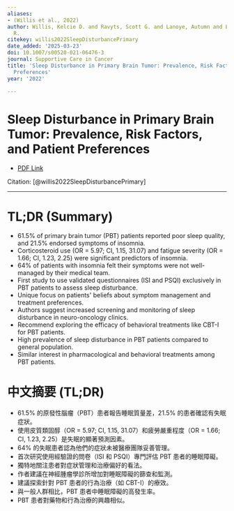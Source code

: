 ```yaml
---
aliases:
- (Willis et al., 2022)
author: Willis, Kelcie D. and Ravyts, Scott G. and Lanoye, Autumn and Loughan, Ashlee
  R.
citekey: willis2022SleepDisturbancePrimary
date_added: '2025-03-23'
doi: 10.1007/s00520-021-06476-3
journal: Supportive Care in Cancer
title: 'Sleep Disturbance in Primary Brain Tumor: Prevalence, Risk Factors, and Patient
  Preferences'
year: '2022'

---
```

# Sleep Disturbance in Primary Brain Tumor: Prevalence, Risk Factors, and Patient Preferences
- [PDF Link](zotero://open-pdf/library/items/BJJBFSP3)

Citation: [@willis2022SleepDisturbancePrimary]

***
# TL;DR (Summary)
- 61.5% of primary brain tumor (PBT) patients reported poor sleep quality, and 21.5% endorsed symptoms of insomnia.
- Corticosteroid use (OR = 5.97; CI, 1.15, 31.07) and fatigue severity (OR = 1.66; CI, 1.23, 2.25) were significant predictors of insomnia.
- 64% of patients with insomnia felt their symptoms were not well-managed by their medical team.
- First study to use validated questionnaires (ISI and PSQI) exclusively in PBT patients to assess sleep disturbance.
- Unique focus on patients' beliefs about symptom management and treatment preferences.
- Authors suggest increased screening and monitoring of sleep disturbance in neuro-oncology clinics.
- Recommend exploring the efficacy of behavioral treatments like CBT-I for PBT patients.
- High prevalence of sleep disturbance in PBT patients compared to general population.
- Similar interest in pharmacological and behavioral treatments among PBT patients.

# 中文摘要 (TL;DR)
- 61.5% 的原發性腦瘤（PBT）患者報告睡眠質量差，21.5% 的患者確認有失眠症狀。
- 使用皮質類固醇（OR = 5.97; CI, 1.15, 31.07）和疲勞嚴重程度（OR = 1.66; CI, 1.23, 2.25）是失眠的顯著預測因素。
- 64% 的失眠患者認為他們的症狀未被醫療團隊妥善管理。
- 首次研究使用經驗證的問卷（ISI 和 PSQI）專門評估 PBT 患者的睡眠障礙。
- 獨特地關注患者對症狀管理和治療偏好的看法。
- 作者建議在神經腫瘤學診所增加對睡眠障礙的篩查和監測。
- 建議探索針對 PBT 患者的行為治療（如 CBT-I）的療效。
- 與一般人群相比，PBT 患者中睡眠障礙的高發生率。
- PBT 患者對藥物和行為治療的興趣相似。
